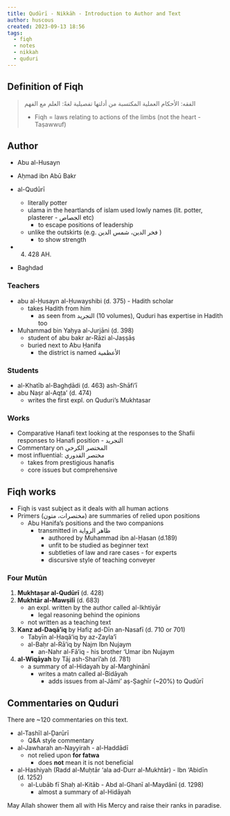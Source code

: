 ```yaml
---
title: Qudūrī - Nikkāh - Introduction to Author and Text
author: huscous
created: 2023-09-13 18:56
tags:
  - fiqh
  - notes
  - nikkah
  - quduri
---
```


## Definition of Fiqh

> الفقه: الأحكام العملية المكتسبة من أدلتها تفصيلية لغةً: العلم مع الفهم
> - Fiqh = laws relating to actions of the limbs (not the heart -
> Taṣawwuf)

## Author

  - Abu al-Husayn

  - Aḥmad ibn Abū Bakr

  - al-Qudūrī

      - literally potter
      - ulama in the heartlands of islam used lowly names (lit. potter,
        plasterer - الجصاص etc)
          - to escape positions of leadership
      - unlike the outskirts (e.g. فخر الدين، شمس الدين )
          - to show strength

  - 4.  428 AH.

  - Baghdad

### Teachers

  - abu al-Ḥusayn al-Ḥuwayshibi (d. 375) - Hadith scholar
      - takes Hadith from him
          - as seen from التجريد (10 volumes), Quduri has expertise in
            Hadith too
  - Muhammad bin Yaḥya al-Jurjāni (d. 398)
      - student of abu bakr ar-Rāzi al-Jaṣṣāṣ
      - buried next to Abu Ḥanifa
          - the district is named الأعظمية

### Students

  - al-Khatīb al-Baghḍādi (d. 463) ash-Shāfi’ī
  - abu Naṣr al-Aqṭa’ (d. 474)
      - writes the first expl. on Quduri’s Mukhtasar

### Works

  - Comparative Hanafi text looking at the responses to the Shafii
    responses to Hanafi position - التجريد
  - Commentary on المختصر الكرخي
  - most influential: مختصر القدوري
      - takes from prestigious hanafis
      - core issues but comprehensive

## Fiqh works

  - Fiqh is vast subject as it deals with all human actions
  - Primers (مختصرات، متون) are summaries of relied upon positions
      - Abu Hanifa’s positions and the two companions
          - transmitted in ظاهر الرواية
              - authored by Muhammad ibn al-Ḥasan (d.189)
              - unfit to be studied as beginner text
              - subtleties of law and rare cases - for experts
              - discursive style of teaching conveyer

### Four Mutūn

1.  **Mukhtaṣar al-Qudūrī** (d. 428)
2.  **Mukhtār al-Mawṣilī** (d. 683)
      - an expl. written by the author called al-Ikhtiyār
          - legal reasoning behind the opinions
      - not written as a teaching text
3.  **Kanz ad-Daqā’iq** by Hafiẓ ad-Dīn an-Nasafī (d. 710 or 701)
      - Tabyīn al-Ḥaqā’iq by az-Zayla’ī
      - al-Baḥr al-Rā’iq by Najm Ibn Nujaym
          - an-Nahr al-Fā’iq - his brother ‘Umar ibn Nujaym
4.  **al-Wiqāyah** by Tāj ash-Sharī’ah (d. 781)
      - a summary of al-Hidayah by al-Marghinānī
          - writes a matn called al-Bidāyah
              - adds issues from al-Jāmi’ aṣ-Ṣaghīr (\~20%) to Qudūrī

## Commentaries on Quduri

There are \~120 commentaries on this text.

  - al-Tashīl al-Ḍarūrī
      - Q\&A style commentary
  - al-Jawharah an-Nayyirah - al-Haddādī
      - not relied upon **for fatwa**
          - does **not** mean it is not beneficial
  - al-Hashiyah (Radd al-Muḥtār ‘ala ad-Durr al-Mukhtār) - Ibn ‘Abidīn
    (d. 1252)
      - al-Lubāb fī Shaḥ al-Kitāb - Abd al-Ghanī al-Maydānī (d. 1298)
          - almost a summary of al-Hidāyah

May Allah shower them all with His Mercy and raise their ranks in
paradise.
